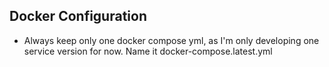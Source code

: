 ## Docker Configuration
- Always keep only one docker compose yml, as I'm only developing one service version for now. Name it docker-compose.latest.yml